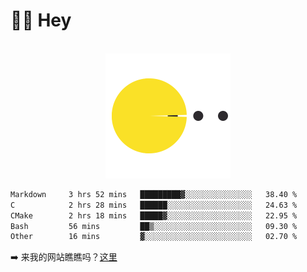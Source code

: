 
# 👋🏻 Hey
<div align="center">
	<br>
	<img src="https://raw.githubusercontent.com/Aniket965/Aniket965/master/pacman.svg?sanitize=true" width="200" height="200">
	<br>
</div>

<!--START_SECTION:waka-->

```txt
Markdown     3 hrs 52 mins   █████████▓░░░░░░░░░░░░░░░   38.40 %
C            2 hrs 28 mins   ██████░░░░░░░░░░░░░░░░░░░   24.63 %
CMake        2 hrs 18 mins   █████▓░░░░░░░░░░░░░░░░░░░   22.95 %
Bash         56 mins         ██▒░░░░░░░░░░░░░░░░░░░░░░   09.30 %
Other        16 mins         ▓░░░░░░░░░░░░░░░░░░░░░░░░   02.70 %
```

<!--END_SECTION:waka-->

 ➡️  来我的网站瞧瞧吗？[这里](https://www.shaolongfei.com)
